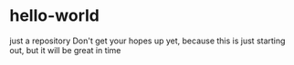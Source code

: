 # hello-world
just a repository
Don't get your hopes up yet, because this is just starting out, but it will be great in time
